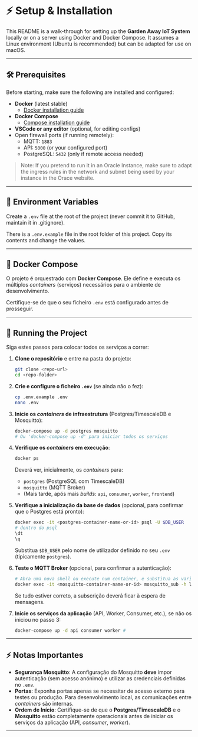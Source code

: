 # ⚡ Setup & Installation

This README is a walk-through for setting up the **Garden Away IoT System** locally or on a server using Docker and Docker Compose. It assumes a Linux environment (Ubuntu is recommended) but can be adapted for use on macOS.

---

## 🛠 Prerequisites

Before starting, make sure the following are installed and configured:

- **Docker** (latest stable)  
  - [Docker installation guide](https://docs.docker.com/get-docker/)  
- **Docker Compose**  
  - [Compose installation guide](https://docs.docker.com/compose/install/)  
- **VSCode or any editor** (optional, for editing configs)  
- Open firewall ports (if running remotely):  
  - MQTT: `1883`  
  - API: `5000` (or your configured port)  
  - PostgreSQL: `5432` (only if remote access needed)  

> Note: If you pretend to run it in an Oracle Instance, make sure to adapt the ingress rules in the network and subnet being used by your instance in the Orace website. 

---

## 🔑 Environment Variables

Create a `.env` file at the root of the project (never commit it to GitHub, maintain it in .gitignore).

There is a `.env.example` file in the root folder of this project. Copy its contents and change the values.


---

## 🐳 Docker Compose

O projeto é orquestrado com **Docker Compose**. Ele define e executa os múltiplos *containers* (serviços) necessários para o ambiente de desenvolvimento.

Certifique-se de que o seu ficheiro `.env` está configurado antes de prosseguir.

---

## 🚀 Running the Project

Siga estes passos para colocar todos os serviços a correr:

1.  **Clone o repositório** e entre na pasta do projeto:

    ```bash
    git clone <repo-url>
    cd <repo-folder>
    ```

2.  **Crie e configure o ficheiro `.env`** (se ainda não o fez):

    ```bash
    cp .env.example .env
    nano .env
    ```

3.  **Inicie os *containers* de infraestrutura** (Postgres/TimescaleDB e Mosquitto):

    ```bash
    docker-compose up -d postgres mosquitto
    # Ou 'docker-compose up -d' para iniciar todos os serviços
    ```

4.  **Verifique os *containers* em execução**:

    ```bash
    docker ps
    ```
    Deverá ver, inicialmente, os *containers* para:
    * `postgres` (PostgreSQL com TimescaleDB)
    * `mosquitto` (MQTT Broker)
    * (Mais tarde, após mais *builds*: `api`, `consumer`, `worker`, `frontend`)

5.  **Verifique a inicialização da base de dados** (opcional, para confirmar que o Postgres está pronto):

    ```bash
    docker exec -it <postgres-container-name-or-id> psql -U $DB_USER
    # dentro do psql
    \dt
    \q
    ```
    Substitua `$DB_USER` pelo nome de utilizador definido no seu `.env` (tipicamente `postgres`).

6.  **Teste o MQTT Broker** (opcional, para confirmar a autenticação):

    ```bash
    # Abra uma nova shell ou execute num container, e substitua as variáveis
    docker exec -it <mosquitto-container-name-or-id> mosquitto_sub -h localhost -t "test/topic" -u $MQTT_USER -P $MQTT_PASSWORD
    ```
    Se tudo estiver correto, a subscrição deverá ficar à espera de mensagens.

7.  **Inicie os serviços da aplicação** (API, Worker, Consumer, etc.), se não os iniciou no passo 3:

    ```bash
    docker-compose up -d api consumer worker #
    ```

---

## ⚡ Notas Importantes

* **Segurança Mosquitto**: A configuração do Mosquitto **deve** impor autenticação (sem acesso anónimo) e utilizar as credenciais definidas no `.env`.
* **Portas**: Exponha portas apenas se necessitar de acesso externo para testes ou produção. Para desenvolvimento local, as comunicações entre *containers* são internas.
* **Ordem de Início**: Certifique-se de que o **Postgres/TimescaleDB** e o **Mosquitto** estão completamente operacionais antes de iniciar os serviços da aplicação (API, *consumer*, *worker*).

---
